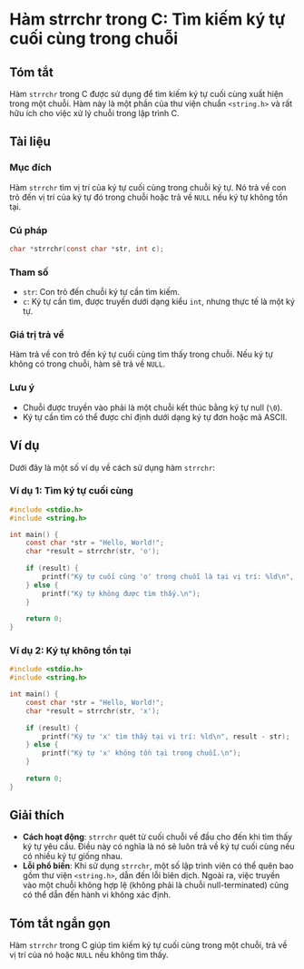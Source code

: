 <!--
Meta Description: # Hàm strrchr trong C: Tìm kiếm ký tự cuối cùng trong chuỗi ## Tóm tắt Hàm `strrchr` trong C được sử dụng để tìm kiếm ký tự cuối cùng xuất hiện trong ...
Meta Keywords: chuỗi, trong, tìm, strrchr, cuối
-->

# Hàm strrchr trong C: Tìm kiếm ký tự cuối cùng trong chuỗi

## Tóm tắt
Hàm `strrchr` trong C được sử dụng để tìm kiếm ký tự cuối cùng xuất hiện trong một chuỗi. Hàm này là một phần của thư viện chuẩn `<string.h>` và rất hữu ích cho việc xử lý chuỗi trong lập trình C.

## Tài liệu
### Mục đích
Hàm `strrchr` tìm vị trí của ký tự cuối cùng trong chuỗi ký tự. Nó trả về con trỏ đến vị trí của ký tự đó trong chuỗi hoặc trả về `NULL` nếu ký tự không tồn tại.

### Cú pháp
```c
char *strrchr(const char *str, int c);
```

### Tham số
- `str`: Con trỏ đến chuỗi ký tự cần tìm kiếm.
- `c`: Ký tự cần tìm, được truyền dưới dạng kiểu `int`, nhưng thực tế là một ký tự.

### Giá trị trả về
Hàm trả về con trỏ đến ký tự cuối cùng tìm thấy trong chuỗi. Nếu ký tự không có trong chuỗi, hàm sẽ trả về `NULL`.

### Lưu ý
- Chuỗi được truyền vào phải là một chuỗi kết thúc bằng ký tự null (`\0`).
- Ký tự cần tìm có thể được chỉ định dưới dạng ký tự đơn hoặc mã ASCII.

## Ví dụ
Dưới đây là một số ví dụ về cách sử dụng hàm `strrchr`:

### Ví dụ 1: Tìm ký tự cuối cùng
```c
#include <stdio.h>
#include <string.h>

int main() {
    const char *str = "Hello, World!";
    char *result = strrchr(str, 'o');
    
    if (result) {
        printf("Ký tự cuối cùng 'o' trong chuỗi là tại vị trí: %ld\n", result - str);
    } else {
        printf("Ký tự không được tìm thấy.\n");
    }
    
    return 0;
}
```

### Ví dụ 2: Ký tự không tồn tại
```c
#include <stdio.h>
#include <string.h>

int main() {
    const char *str = "Hello, World!";
    char *result = strrchr(str, 'x');
    
    if (result) {
        printf("Ký tự 'x' tìm thấy tại vị trí: %ld\n", result - str);
    } else {
        printf("Ký tự 'x' không tồn tại trong chuỗi.\n");
    }
    
    return 0;
}
```

## Giải thích
- **Cách hoạt động**: `strrchr` quét từ cuối chuỗi về đầu cho đến khi tìm thấy ký tự yêu cầu. Điều này có nghĩa là nó sẽ luôn trả về ký tự cuối cùng nếu có nhiều ký tự giống nhau.
- **Lỗi phổ biến**: Khi sử dụng `strrchr`, một số lập trình viên có thể quên bao gồm thư viện `<string.h>`, dẫn đến lỗi biên dịch. Ngoài ra, việc truyền vào một chuỗi không hợp lệ (không phải là chuỗi null-terminated) cũng có thể dẫn đến hành vi không xác định.

## Tóm tắt ngắn gọn
Hàm `strrchr` trong C giúp tìm kiếm ký tự cuối cùng trong một chuỗi, trả về vị trí của nó hoặc `NULL` nếu không tìm thấy.